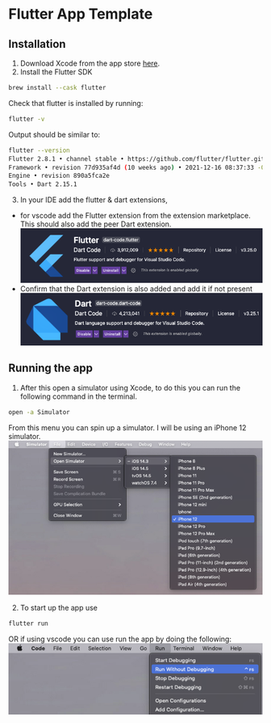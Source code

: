 # Flutter App Template

## Installation

1. Download Xcode from the app store [here](https://apps.apple.com/us/app/xcode/id497799835?mt=12).
2. Install the Flutter SDK 
```bash
brew install --cask flutter
```
Check that flutter is installed by running:
```bash
flutter -v
```
Output should be similar to: 
```bash
flutter --version
Flutter 2.8.1 • channel stable • https://github.com/flutter/flutter.git
Framework • revision 77d935af4d (10 weeks ago) • 2021-12-16 08:37:33 -0800
Engine • revision 890a5fca2e
Tools • Dart 2.15.1
```
3. In your IDE add the flutter & dart extensions, 
- for vscode add the Flutter extension from the extension marketplace. This should also add the peer Dart extension.
![Open Simulator Menu](/images/flutter-ext.png?raw=true)
- Confirm that the Dart extension is also added and add it if not present
![Open Simulator Menu](/images/dart-ext.png?raw=true)

## Running the app

1. After this open a simulator using Xcode, to do this you can run the following command in the terminal.
```bash
open -a Simulator
```
From this menu you can spin up a simulator. I will be using an iPhone 12 simulator.
![Open Simulator Menu](/images/simulator-select.png?raw=true)

2. To start up the app use
```bash
flutter run
``` 
OR if using vscode you can use run the app by doing the following:
![Open Simulator Menu](/images/run-app.png?raw=true)